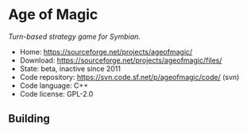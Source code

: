 # Age of Magic

_Turn-based strategy game for Symbian._

- Home: https://sourceforge.net/projects/ageofmagic/
- Download: https://sourceforge.net/projects/ageofmagic/files/
- State: beta, inactive since 2011
- Code repository: https://svn.code.sf.net/p/ageofmagic/code/ (svn)
- Code language: C++
- Code license: GPL-2.0

## Building

